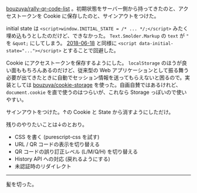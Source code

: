 [bouzuya/rally-qr-code-list][] 。初期状態をサーバー側から持ってきたのと、アクセストークンを Cookie に保存したのと、サインアウトをつけた。

initial state は `<script>window.INITIAL_STATE = /* ... */;</script>` みたく埋め込もうとしたのだけど、できなかった。 `Text.Smolder.Markup` の `text` が `"` を `&quot;` にしてしまう。 [2018-06-18][] と同様に `<script data-initial-state="..."></script>` とすることで回避した。

Cookie にアクセストークンを保存するようにした。 `localStorage` のほうが良い面ももちろんあるのだけど、従来型の Web アプリケーションとして振る舞う必要が出てきたときに自動でセッション情報を送ってもらえないと困るので。実装としては [bouzuya/cookie-storage][] を使った。自画自賛ではあるけれど、 `document.cookie` を直で使うのはつらいが、これなら Storage っぽいので使いやすい。

サインアウトをつけた。↑の Cookie と State から消すようにしただけ。

残りのやりたいことは↓のとおり。

- CSS を書く (purescript-css を試す)
- URL / QR コードの表示を切り替える
- QR コードの誤り訂正レベル (L/M/Q/H) を切り替える
- History API への対応 (戻れるようにする)
- 未認証時のリダイレクト

-----

髪を切った。

[2018-06-18]: https://blog.bouzuya.net/2018/06/18/
[bouzuya/cookie-storage]: https://github.com/bouzuya/cookie-storage
[bouzuya/rally-qr-code-list]: https://github.com/bouzuya/rally-qr-code-list
